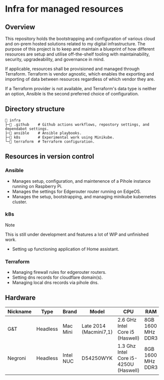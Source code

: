 # Infra for managed resources

## Overview

This repository holds the bootstrapping and configuration of various cloud and on-prem hosted solutions related to my digital infrastructure. The purpose of this project is to keep and maintain a blueprint of how different resources are setup and utilise off-the-shelf tooling with maintainability, security, upgradeability, and governance in mind.

If applicable, resources shall be provisioned and managed through Terraform. Terraform is vendor agnostic, which enables the exporting and importing of data between resources regardless of which vendor they are.

If a Terraform provider is not available, and Terraform's data type is neither an option, Ansible is the second preferred choice of configuration.

## Directory structure

```
📂 infra
├─📁 .github    # Github actions workflows, repostory settings, and dependabot settings.
├─📁 ansible    # Ansible playbooks.
├─📁 k8s        # Experimental work using Minikube.
└─📁 terraform  # Terraform configuration.
```

## Resources in version control

### Ansible

* Manages setup, configuration, and maintenence of a Pihole instance running on Raspberry Pi.
* Manages the settings for Edgerouter router running on EdgeOS.
* Manages the setup, bootstrapping, and managing minikube kubernetes cluster.

### k8s

> [!NOTE]
> This is still under development and features a lot of WIP and unfinished work.

* Setting up functioning application of Home assistant.

### Terraform

* Managing firewall rules for edgerouter routers.
* Setting dns records for cloudflare domain(s).
* Managing local dns records via pihole dns.

## Hardware

| Nickname | Type     | Brand     | Model                  | CPU                                   | RAM               | GPU                | OS               |
|----------|----------|-----------|------------------------|---------------------------------------|-------------------|--------------------|------------------|
| G&T      | Headless | Mac Mini  | Late 2014 (Macmini7,1) | 2.6 GHz Intel Core i5 (Haswell)       | 8GB 1600 MHz DDR3 | Intel Iris 1536 MB | Fedora 39 Server |
| Negroni  | Headless | Intel NUC | D54250WYK              | 1.3 Ghz Intel Core i5-4250U (Haswell) | 8GB 1600 MHz DDR3 | Intel HD Graphics  | Fedora 39 Server |
